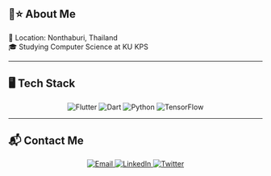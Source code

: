 

## 💜⭐ About Me
🏡 Location: Nonthaburi, Thailand  
🎓 Studying Computer Science at KU KPS  

---

## 🖥️ Tech Stack

<p align="center">
  <!-- flat-square static/v1 with empty label so no "static" text -->
  <img
    src="https://img.shields.io/static/v1?label=&message=Flutter&color=ADD8E6&style=flat-square&logo=flutter&logoColor=white"
    alt="Flutter"
  />
  <img
    src="https://img.shields.io/static/v1?label=&message=Dart&color=B0E0E6&style=flat-square&logo=dart&logoColor=white"
    alt="Dart"
  />
  <img
    src="https://img.shields.io/static/v1?label=&message=Python&color=FFE4E1&style=flat-square&logo=python&logoColor=white"
    alt="Python"
  />
  <img
    src="https://img.shields.io/static/v1?label=&message=TensorFlow&color=FFDAB9&style=flat-square&logo=tensorflow&logoColor=white"
    alt="TensorFlow"
  />
</p>

---

## 📬 Contact Me

<p align="center">
  <!-- Static Badges (flat-square, no logos) -->
  <a href="mailto:your.email@example.com">
    <img
      src="https://img.shields.io/static/v1?label=&message=Email&color=FFB6C1&style=flat-square"
      alt="Email"
    />
  </a>
  <a href="https://www.linkedin.com/in/YourLinkedIn">
    <img
      src="https://img.shields.io/static/v1?label=&message=LinkedIn&color=CBD6E2&style=flat-square"
      alt="LinkedIn"
    />
  </a>
  <a href="https://twitter.com/YourTwitter">
    <img
      src="https://img.shields.io/static/v1?label=&message=Twitter&color=A2D5F2&style=flat-square"
      alt="Twitter"
    />
  </a>
</p>
